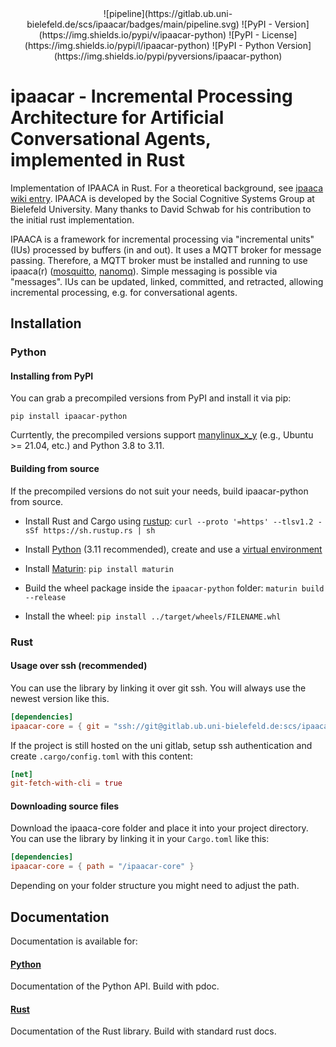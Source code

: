 <div align="center">
![pipeline](https://gitlab.ub.uni-bielefeld.de/scs/ipaacar/badges/main/pipeline.svg)
![PyPI - Version](https://img.shields.io/pypi/v/ipaacar-python)
![PyPI - License](https://img.shields.io/pypi/l/ipaacar-python)
![PyPI - Python Version](https://img.shields.io/pypi/pyversions/ipaacar-python)
</div>


# ipaacar - Incremental Processing Architecture for Artificial Conversational Agents, implemented in Rust

Implementation of IPAACA in Rust. For a theoretical background, see [ipaaca wiki entry](https://scs.techfak.uni-bielefeld.de/wiki/public/ipaaca/start). IPAACA is developed by the Social Cognitive Systems Group at Bielefeld University. Many thanks to David Schwab for his contribution to the initial rust implementation.

IPAACA is a framework for incremental processing via "incremental units" (IUs) processed by buffers (in and out). It uses a MQTT broker for message passing. Therefore, a MQTT broker must be installed and running to use ipaaca(r) ([mosquitto](https://mosquitto.org/download/), [nanomq](https://nanomq.io/downloads?os=Linux)). Simple messaging is possible via "messages". IUs can be updated, linked, committed, and retracted, allowing incremental processing, e.g. for conversational agents.


## Installation
### Python
#### Installing from PyPI

You can grab a precompiled versions from PyPI and install it via pip:
```
pip install ipaacar-python
```
Currtently, the precompiled versions support [manylinux_x_y](https://github.com/pypa/manylinux) (e.g., Ubuntu >= 21.04, etc.) and Python 3.8 to 3.11.

#### Building from source

If the precompiled versions do not suit your needs, build ipaacar-python from source.

 * Install Rust and Cargo using [rustup](https://rustup.rs/):
```curl --proto '=https' --tlsv1.2 -sSf https://sh.rustup.rs | sh```

 * Install [Python](https://www.python.org/) (3.11 recommended), create and use a [virtual environment](https://docs.python.org/3/library/venv.html)
 * Install [Maturin](https://www.maturin.rs/): ```pip install maturin```
 * Build the wheel package inside the `ipaacar-python` folder: ```maturin build --release```
 * Install the wheel: ```pip install ../target/wheels/FILENAME.whl```

### Rust

#### Usage over ssh (recommended)

You can use the library by linking it over git ssh. You will always use the newest version like this.

```toml
[dependencies]
ipaacar-core = { git = "ssh://git@gitlab.ub.uni-bielefeld.de:scs/ipaacar.git"}
```

If the project is still hosted on the uni gitlab, setup ssh authentication and create `.cargo/config.toml` with this content:

```toml
[net]
git-fetch-with-cli = true
```

#### Downloading source files

Download the ipaaca-core folder and place it into your project directory. You can use the library by linking it in your `Cargo.toml` like this:

```toml
[dependencies]
ipaacar-core = { path = "/ipaacar-core" }
```

Depending on your folder structure you might need to adjust the path.

## Documentation

Documentation is available for:

#### [Python](https://scs.pages.ub.uni-bielefeld.de/ipaacar/ipaacar-python)

Documentation of the Python API. Build with pdoc.

#### [Rust](https://scs.pages.ub.uni-bielefeld.de/ipaacar/ipaacar-core/doc/ipaacar_core/)

Documentation of the Rust library. Build with standard rust docs.

